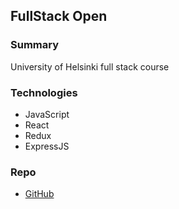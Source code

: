 ## FullStack Open

### Summary

University of Helsinki full stack course

### Technologies

- JavaScript
- React
- Redux
- ExpressJS

### Repo

- [GitHub](https://github.com/tumrin/FullStackOpen2021)
